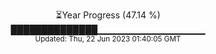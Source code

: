 <p align="center">
⏳Year Progress (47.14 %) <br>
██████████████▁▁▁▁▁▁▁▁▁▁▁▁▁▁▁▁ <br>
<sub>Updated: Thu, 22 Jun 2023 01:40:05 GMT</sub>
</p>


